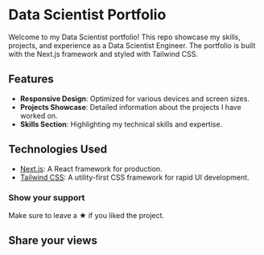 # Data Scientist Portfolio

Welcome to my Data Scientist portfolio! This repo showcase my skills, projects, and experience as a Data Scientist Engineer. The portfolio is built with the Next.js framework and styled with Tailwind CSS.

## Features

- **Responsive Design**: Optimized for various devices and screen sizes.
- **Projects Showcase**: Detailed information about the projects I have worked on.
- **Skills Section**: Highlighting my technical skills and expertise.

## Technologies Used

- [Next.js](https://nextjs.org/): A React framework for production.
- [Tailwind CSS](https://tailwindcss.com/): A utility-first CSS framework for rapid UI development.


### Show your support
Make sure to leave a  &#9733; if you liked the project.


## **Share your views**
